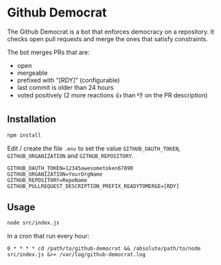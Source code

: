 Github Democrat
===============

The Github Democrat is a bot that enforces democracy on a repository.
It checks open pull requests and merge the ones that satisfy constraints.

The bot merges PRs that are:
  - open
  - mergeable
  - prefixed with "[RDY]" (configurable)
  - last commit is older than 24 hours
  - voted positively (2 more reactions :+1: than :-1: on the PR description)


## Installation

```bash
npm install
```

Edit / create the file `.env` to set the value `GITHUB_OAUTH_TOKEN`, `GITHUB_ORGANIZATION` and `GITHUB_REPOSITORY`.
```
GITHUB_OAUTH_TOKEN=12345awesometoken67890
GITHUB_ORGANIZATION=YourOrgName
GITHUB_REPOSITORY=RepoName
GITHUB_PULLREQUEST_DESCRIPTION_PREFIX_READYTOMERGE=[RDY]
```

## Usage

```bash
node src/index.js
```

In a cron that run every hour:

```
0 * * * * cd /path/to/github-democrat && /absolute/path/to/node src/index.js &>> /var/log/github-democrat.log
```
